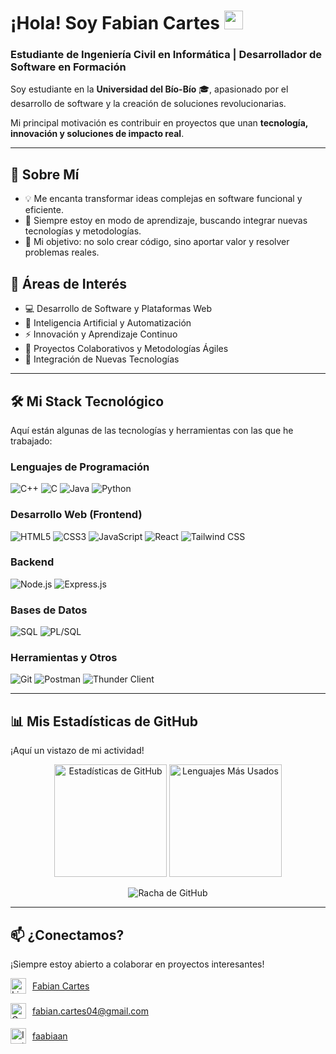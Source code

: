 # ¡Hola! Soy Fabian Cartes <img src="https://media.giphy.com/media/hvRJCLFzcasrR4ia7z/giphy.gif" width="30px">

### Estudiante de Ingeniería Civil en Informática | Desarrollador de Software en Formación

Soy estudiante en la **Universidad del Bío-Bío** 🎓, apasionado por el desarrollo de software y la creación de soluciones revolucionarias. 

Mi principal motivación es contribuir en proyectos que unan **tecnología, innovación y soluciones de impacto real**.

---

## 🚀 Sobre Mí

* 💡 Me encanta transformar ideas complejas en software funcional y eficiente.
* 🌱 Siempre estoy en modo de aprendizaje, buscando integrar nuevas tecnologías y metodologías.
* 🎯 Mi objetivo: no solo crear código, sino aportar valor y resolver problemas reales.

## 🎯 Áreas de Interés

* 💻 Desarrollo de Software y Plataformas Web
* 🤖 Inteligencia Artificial y Automatización
* ⚡ Innovación y Aprendizaje Continuo
* 👥 Proyectos Colaborativos y Metodologías Ágiles
* 🔧 Integración de Nuevas Tecnologías

---

## 🛠️ Mi Stack Tecnológico

Aquí están algunas de las tecnologías y herramientas con las que he trabajado:

### Lenguajes de Programación
<p align="left">
  <img src="https://img.shields.io/badge/C%2B%2B-00599C?style=for-the-badge&logo=cplusplus&logoColor=white" alt="C++"/>
  <img src="https://img.shields.io/badge/C-A8B9CC?style=for-the-badge&logo=c&logoColor=white" alt="C"/>
  <img src="https://img.shields.io/badge/Java-ED8B00?style=for-the-badge&logo=openjdk&logoColor=white" alt="Java"/>
  <img src="https://img.shields.io/badge/Python-3776AB?style=for-the-badge&logo=python&logoColor=white" alt="Python"/>
</p>

### Desarrollo Web (Frontend)
<p align="left">
  <img src="https://img.shields.io/badge/HTML5-E34F26?style=for-the-badge&logo=html5&logoColor=white" alt="HTML5"/>
  <img src="https://img.shields.io/badge/CSS3-1572B6?style=for-the-badge&logo=css3&logoColor=white" alt="CSS3"/>
  <img src="https://img.shields.io/badge/JavaScript-F7DF1E?style=for-the-badge&logo=javascript&logoColor=black" alt="JavaScript"/>
  <img src="https://img.shields.io/badge/React-20232A?style=for-the-badge&logo=react&logoColor=61DAFB" alt="React"/>
  <img src="https://img.shields.io/badge/Tailwind_CSS-06B6D4?style=for-the-badge&logo=tailwindcss&logoColor=white" alt="Tailwind CSS"/>
</p>

### Backend
<p align="left">
  <img src="https://img.shields.io/badge/Node.js-43853D?style=for-the-badge&logo=node.js&logoColor=white" alt="Node.js"/>
  <img src="https://img.shields.io/badge/Express.js-000000?style=for-the-badge&logo=express&logoColor=white" alt="Express.js"/>
</p>

### Bases de Datos
<p align="left">
  <img src="https://img.shields.io/badge/SQL-025E8C?style=for-the-badge&logo=postgresql&logoColor=white" alt="SQL"/>
  <img src="https://img.shields.io/badge/PL/SQL-F80000?style=for-the-badge&logo=oracle&logoColor=white" alt="PL/SQL"/>
</p>

### Herramientas y Otros
<p align="left">
  <img src="https://img.shields.io/badge/Git-F05032?style=for-the-badge&logo=git&logoColor=white" alt="Git"/>
  <img src="https://img.shields.io/badge/Postman-FF6C37?style=for-the-badge&logo=postman&logoColor=white" alt="Postman"/>
  <img src="https://img.shields.io/badge/Thunder_Client-2563EB?style=for-the-badge&logo=thunderclient&logoColor=white" alt="Thunder Client"/>
</p>

---

## 📊 Mis Estadísticas de GitHub

¡Aquí un vistazo de mi actividad!

<p align="center">
  <img height="180em" src="https://github-readme-stats.vercel.app/api?username=FabianCartes&show_icons=true&theme=dracula&include_all_commits=true&count_private=true" alt="Estadísticas de GitHub" />
  <img height="180em" src="https://github-readme-stats.vercel.app/api/top-langs/?username=FabianCartes&layout=compact&theme=dracula" alt="Lenguajes Más Usados" />
</p>
<p align="center">
  <img align="center" src="https://streak-stats.demolab.com/?user=FabianCartes&theme=dark&background=0D1117&border=white" alt="Racha de GitHub" />
</p>

---

## 📫 ¿Conectamos?

¡Siempre estoy abierto a colaborar en proyectos interesantes!

<div style="display: flex; flex-direction: column; gap: 15px;">
  
  <div style="display: flex; align-items: center; gap: 10px;">
    <a href="https://www.linkedin.com/in/fabian-cartes-48798638b/" target="_blank" style="display: flex; align-items: center;">
      <img src="https://cdn.simpleicons.org/linkedin/FFFFFF" width="25" height="25" alt="LinkedIn"/>
    </a>
    <a href="https://www.linkedin.com/in/fabian-cartes-48798638b/" target="_blank">
      Fabian Cartes
    </a>
  </div>
  
  <div style="display: flex; align-items: center; gap: 10px;">
    <a href="mailto:fabian.cartes04@gmail.com" target="_blank" style="display: flex; align-items: center;">
      <img src="https://cdn.simpleicons.org/gmail/FFFFFF" width="25" height="25" alt="Gmail"/>
    </a>
    <a href="mailto:fabian.cartes04@gmail.com" target="_blank">
      fabian.cartes04@gmail.com
    </a>
  </div>
  
  <div style="display: flex; align-items: center; gap: 10px;">
    <a href="https://www.instagram.com/faabiaan/" target="_blank" style="display: flex; align-items: center;">
      <img src="https://cdn.simpleicons.org/instagram/FFFFFF" width="25" height="25" alt="Instagram"/>
    </a>
    <a href="https://www.instagram.com/faabiaan/" target="_blank">
      faabiaan
    </a>
  </div>

</div>
